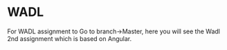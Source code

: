# WADL

For WADL assignment to Go to branch->Master, here you will see the Wadl 2nd assignment which is based on Angular.

